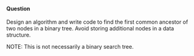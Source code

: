 #### Question

Design an algorithm and write code to find the first common ancestor of two nodes in a binary tree. Avoid storing additional nodes in a data structure.

NOTE: This is not necessarily a binary search tree.

